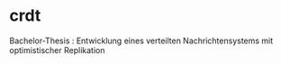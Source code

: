 # crdt
Bachelor-Thesis : Entwicklung eines verteilten Nachrichtensystems mit optimistischer Replikation

